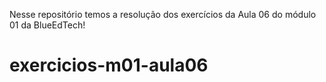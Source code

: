 Nesse repositório temos a resolução dos exercícios da Aula 06 do módulo 01 da BlueEdTech!
# exercicios-m01-aula06
